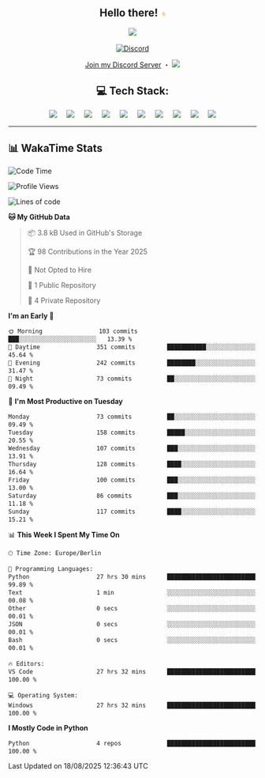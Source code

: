 <div align="center">
  
  ## <strong>Hello there! <img src="https://raw.githubusercontent.com/ginny100/ginny100/main/assets/waving-hand.webp" width="2%"></strong><br/>
  <p align="center">
    <a><img src="https://readme-typing-svg.herokuapp.com?color=B57EDC&size=25&center=true&lines=hi+I'm+Chaos;high+perf+discord+dev;postgres+%2B+redis+%2B+python"></a>
  </p>
  
</div>

<div align="center">
  <a href="https://discord.com/users/781512050445778985">
    <img src="https://discord.c99.nl/widget/theme-1/781512050445778985.png" alt="Discord" />
  </a>
    <p align="center">  
      <a href="https://discord.gg/dosa">Join my Discord Server</a> ・ 
      <img src="https://komarev.com/ghpvc/?username=Cha03s">
    </p>
</div>

## <div align="center">💻 Tech Stack:</div>
<div align="center">
  <img src="https://cdn.jsdelivr.net/gh/devicons/devicon/icons/python/python-original.svg" height="40" />
  <img width="12" />
  <img src="https://cdn.jsdelivr.net/gh/devicons/devicon/icons/java/java-original.svg" height="40" />
  <img width="12" />
  <img src="https://cdn.jsdelivr.net/gh/devicons/devicon/icons/javascript/javascript-original.svg" height="40" />
  <img width="12" />
  <img src="https://cdn.jsdelivr.net/gh/devicons/devicon/icons/typescript/typescript-original.svg" height="40" />
  <img width="12" />
  <img src="https://cdn.jsdelivr.net/gh/devicons/devicon/icons/nodejs/nodejs-original.svg" height="40" />
  <img width="12" />
  <img src="https://cdn.jsdelivr.net/gh/devicons/devicon/icons/react/react-original.svg" height="40" />
  <img width="12" />
  <img src="https://cdn.jsdelivr.net/gh/devicons/devicon/icons/docker/docker-original.svg" height="40" />
  <img width="12" />
  <img src="https://cdn.jsdelivr.net/gh/devicons/devicon/icons/yaml/yaml-original.svg" height="40" />
  <img width="12" />
  <img src="https://cdn.jsdelivr.net/gh/devicons/devicon/icons/redis/redis-original.svg" height="40" />
  <img width="12" />
  <img src="https://cdn.jsdelivr.net/gh/devicons/devicon/icons/postgresql/postgresql-original.svg" height="40" />
</div>

---

## 📊 WakaTime Stats

<!--START_SECTION:waka-->
![Code Time](http://img.shields.io/badge/Code%20Time-88%20hrs%207%20mins-blue)

![Profile Views](http://img.shields.io/badge/Profile%20Views-0-blue)

![Lines of code](https://img.shields.io/badge/From%20Hello%20World%20I%27ve%20Written-149.7%20thousand%20lines%20of%20code-blue)

**🐱 My GitHub Data** 

> 📦 3.8 kB Used in GitHub's Storage 
 > 
> 🏆 98 Contributions in the Year 2025
 > 
> 🚫 Not Opted to Hire
 > 
> 📜 1 Public Repository 
 > 
> 🔑 4 Private Repository 
 > 
**I'm an Early 🐤** 

```text
🌞 Morning                103 commits         ███░░░░░░░░░░░░░░░░░░░░░░   13.39 % 
🌆 Daytime                351 commits         ███████████░░░░░░░░░░░░░░   45.64 % 
🌃 Evening                242 commits         ████████░░░░░░░░░░░░░░░░░   31.47 % 
🌙 Night                  73 commits          ██░░░░░░░░░░░░░░░░░░░░░░░   09.49 % 
```
📅 **I'm Most Productive on Tuesday** 

```text
Monday                   73 commits          ██░░░░░░░░░░░░░░░░░░░░░░░   09.49 % 
Tuesday                  158 commits         █████░░░░░░░░░░░░░░░░░░░░   20.55 % 
Wednesday                107 commits         ███░░░░░░░░░░░░░░░░░░░░░░   13.91 % 
Thursday                 128 commits         ████░░░░░░░░░░░░░░░░░░░░░   16.64 % 
Friday                   100 commits         ███░░░░░░░░░░░░░░░░░░░░░░   13.00 % 
Saturday                 86 commits          ███░░░░░░░░░░░░░░░░░░░░░░   11.18 % 
Sunday                   117 commits         ████░░░░░░░░░░░░░░░░░░░░░   15.21 % 
```


📊 **This Week I Spent My Time On** 

```text
🕑︎ Time Zone: Europe/Berlin

💬 Programming Languages: 
Python                   27 hrs 30 mins      █████████████████████████   99.89 % 
Text                     1 min               ░░░░░░░░░░░░░░░░░░░░░░░░░   00.08 % 
Other                    0 secs              ░░░░░░░░░░░░░░░░░░░░░░░░░   00.01 % 
JSON                     0 secs              ░░░░░░░░░░░░░░░░░░░░░░░░░   00.01 % 
Bash                     0 secs              ░░░░░░░░░░░░░░░░░░░░░░░░░   00.01 % 

🔥 Editors: 
VS Code                  27 hrs 32 mins      █████████████████████████   100.00 % 

💻 Operating System: 
Windows                  27 hrs 32 mins      █████████████████████████   100.00 % 
```

**I Mostly Code in Python** 

```text
Python                   4 repos             █████████████████████████   100.00 % 
```




 Last Updated on 18/08/2025 12:36:43 UTC
<!--END_SECTION:waka-->

